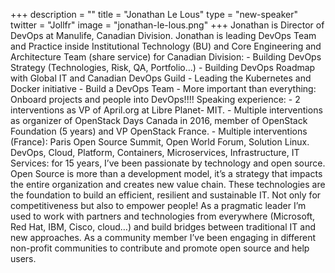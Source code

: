 +++
description = ""
title = "Jonathan Le Lous"
type = "new-speaker"
twitter = "Jollfr"
image = "jonathan-le-lous.png"
+++
Jonathan is Director of DevOps at Manulife, Canadian Division. Jonathan is leading DevOps Team and Practice inside Institutional Technology (BU) and Core Engineering and Architecture Team (share service) for Canadian Division: - Building DevOps Strategy (Technologies, Risk, QA, Portfolio…) - Building DevOps Roadmap with Global IT and Canadian DevOps Guild - Leading the Kubernetes and Docker initiative - Build a DevOps Team - More important than everything: Onboard projects and people into DevOps!!!! Speaking experience: - 2 interventions as VP of April.org at Libre Planet- MIT. - Multiple interventions as organizer of OpenStack Days Canada in 2016, member of OpenStack Foundation (5 years) and VP OpenStack France. - Multiple interventions (France): Paris Open Source Summit, Open World Forum, Solution Linux. DevOps, Cloud, Platform, Containers, Microservices, Infrastructure, IT Services: for 15 years, I’ve been passionate by technology and open source. Open Source is more than a development model, it’s a strategy that impacts the entire organization and creates new value chain. These technologies are the foundation to build an efficient, resilient and sustainable IT. Not only for competitiveness but also to empower people! As a pragmatic leader I’m used to work with partners and technologies from everywhere (Microsoft, Red Hat, IBM, Cisco, cloud…) and build bridges between traditional IT and new approaches. As a community member I’ve been engaging in different non-profit communities to contribute and promote open source and help users.